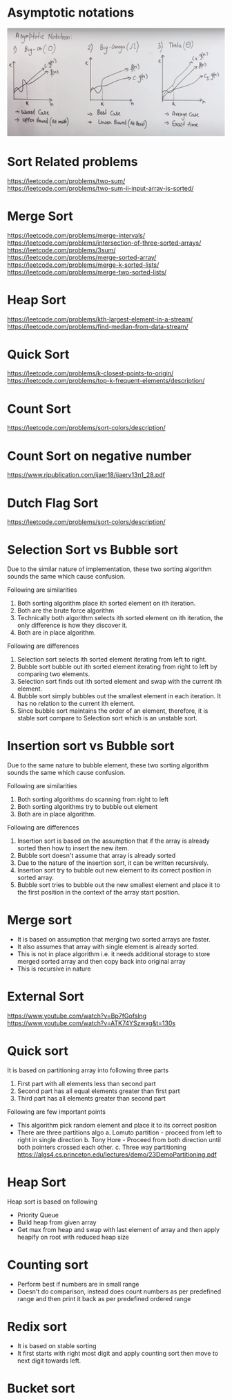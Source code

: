 # Asymptotic notations
![](assets/asymptotic-notations.png)
# Sort Related problems
https://leetcode.com/problems/two-sum/
https://leetcode.com/problems/two-sum-ii-input-array-is-sorted/

# Merge Sort
https://leetcode.com/problems/merge-intervals/
https://leetcode.com/problems/intersection-of-three-sorted-arrays/
https://leetcode.com/problems/3sum/
https://leetcode.com/problems/merge-sorted-array/
https://leetcode.com/problems/merge-k-sorted-lists/
https://leetcode.com/problems/merge-two-sorted-lists/

# Heap Sort
https://leetcode.com/problems/kth-largest-element-in-a-stream/
https://leetcode.com/problems/find-median-from-data-stream/
# Quick Sort
https://leetcode.com/problems/k-closest-points-to-origin/
https://leetcode.com/problems/top-k-frequent-elements/description/

# Count Sort
https://leetcode.com/problems/sort-colors/description/

# Count Sort on negative number
https://www.ripublication.com/ijaer18/ijaerv13n1_28.pdf

# Dutch Flag Sort
https://leetcode.com/problems/sort-colors/description/

# Selection Sort vs Bubble sort
Due to the similar nature of implementation, these two sorting algorithm sounds the same which cause confusion.

Following are similarities
1. Both sorting algorithm place ith sorted element on ith iteration.
2. Both are the brute force algorithm
3. Technically both algorithm selects ith sorted element on ith iteration, the only difference is how they discover it.
4. Both are in place algorithm.

Following are differences
1. Selection sort selects ith sorted element iterating from left to right.
2. Bubble sort bubble out ith sorted element iterating from right to left by comparing two elements.
3. Selection sort finds out ith sorted element and swap with the current ith element.
4. Bubble sort simply bubbles out the smallest element in each iteration. It has no relation to the current ith element.
5. Since bubble sort maintains the order of an element, therefore, it is stable sort compare to Selection sort which is an unstable sort.

# Insertion sort vs Bubble sort
Due to the same nature to bubble element, these two sorting algorithm sounds the same which cause confusion.

Following are similarities
1. Both sorting algorithms do scanning from right to left
2. Both sorting algorithms try to bubble out element
3. Both are in place algorithm.

Following are differences
1. Insertion sort is based on the assumption that if the array is already sorted then how to insert the new item.
2. Bubble sort doesn't assume that array is already sorted
3. Due to the nature of the insertion sort, it can be written recursively.
4. Insertion sort try to bubble out new element to its correct position in sorted array.
5. Bubble sort tries to bubble out the new smallest element and place it to the first position in the context of the array start position.

# Merge sort
- It is based on assumption that merging two sorted arrays are faster.
- It also assumes that array with single element is already sorted.
- This is not in place algorithm i.e. it needs additional storage to store merged sorted array and then copy back into original array
- This is recursive in nature

# External Sort
https://www.youtube.com/watch?v=Bp7fGofslng
https://www.youtube.com/watch?v=ATK74YSzwxg&t=130s


# Quick sort
It is based on partitioning array into following three parts 
1. First part with all elements less than second part
2. Second part has all equal elements greater than first part
3. Third part has all elements greater than second part

Following are few important points
- This algorithm pick random element and place it to its correct position
- There are three partitions algo
a. Lomuto partition - proceed from left to right in single direction
b. Tony Hore - Proceed from both direction until both pointers crossed each other.
c. Three way partitioning
https://algs4.cs.princeton.edu/lectures/demo/23DemoPartitioning.pdf
# Heap Sort
Heap sort is based on following
- Priority Queue
- Build heap from given array
- Get max from heap and swap with last element of array and then apply heapify on root with reduced heap size
# Counting sort
- Perform best if numbers are in small range
- Doesn't do comparison, instead does count numbers as per predefined range and then print it back as per predefined ordered range

# Redix sort
- It is based on stable sorting
- It first starts with right most digit and apply counting sort then move to next digit towards left.
# Bucket sort




